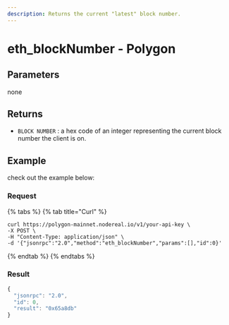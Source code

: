 ```yaml
---
description: Returns the current "latest" block number.
---
```


# eth\_blockNumber - Polygon

## Parameters

none

## Returns

* `BLOCK NUMBER` : a hex code of an integer representing the current block number the client is on.

## Example

check out the example below:

### Request

{% tabs %}
{% tab title="Curl" %}
```
curl https://polygon-mainnet.nodereal.io/v1/your-api-key \
-X POST \
-H "Content-Type: application/json" \
-d '{"jsonrpc":"2.0","method":"eth_blockNumber","params":[],"id":0}'
```
{% endtab %}
{% endtabs %}

### Result

```javascript
{
  "jsonrpc": "2.0",
  "id": 0,
  "result": "0x65a8db"
}
```

